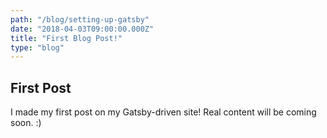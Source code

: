 ```yaml
---
path: "/blog/setting-up-gatsby"
date: "2018-04-03T09:00:00.000Z"
title: "First Blog Post!"
type: "blog"
---
```


## First Post

I made my first post on my Gatsby-driven site! Real content will be coming soon. :) 
